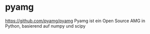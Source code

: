 # pyamg
https://github.com/pyamg/pyamg
Pyamg ist ein Open Source AMG in Python, basierend auf numpy und scipy